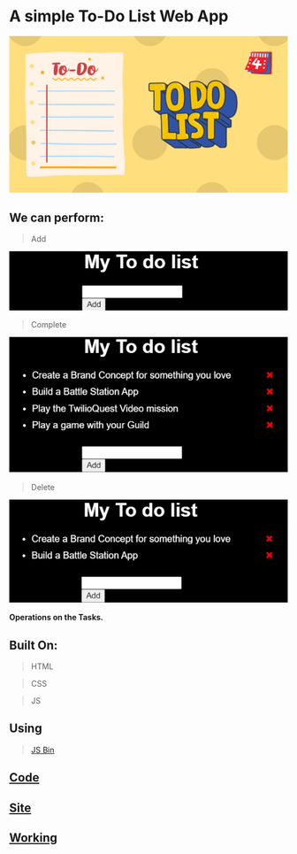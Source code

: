 # A simple To-Do List Web App

<img src = "assets/Thumbnail.PNG">

## We can perform:
> Add
<img src = "assets/pic-1.PNG">

> Complete
<img src = "assets/pic-2.PNG">

> Delete
<img src = "assets/pic-3.PNG">

**Operations on the Tasks.**

## Built On:

> HTML

> CSS

> JS

## Using

> <a href= "https://jsbin.com/" target= "_blank">JS Bin</a>

## <a href= "https://jsbin.com/suhaxiqufo/edit?html,css,js" target= "_blank">Code</a>

## <a href= "https://jsbin.com/suhaxiqufo/edit?output" target= "_blank">Site</a>

## <a href= "https://youtu.be/41o6ajawnbE" target= "_blank">Working</a>

